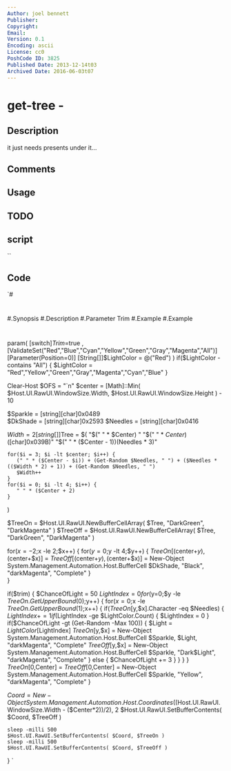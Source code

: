 ```yaml
---
Author: joel bennett
Publisher: 
Copyright: 
Email: 
Version: 0.1
Encoding: ascii
License: cc0
PoshCode ID: 3825
Published Date: 2013-12-14t03
Archived Date: 2016-06-03t07
---
```


# get-tree - 

## Description

it just needs presents under it…

## Comments



## Usage



## TODO



## script

``

## Code

`#
 #
 #.Synopsis
 #.Description
 #.Parameter Trim
 #.Example
 #.Example
 #
 param(
    [switch]$Trim=$true
 , 
    [ValidateSet("Red","Blue","Cyan","Yellow","Green","Gray","Magenta","All")]
    [Parameter(Position=0)]
    [String[]]$LightColor = @("Red")
 )
 if($LightColor -contains "All") {
    $LightColor = "Red","Yellow","Green","Gray","Magenta","Cyan","Blue"
 }
 
 Clear-Host
 $OFS = "`n"
 $center = [Math]::Min( $Host.UI.RawUI.WindowSize.Width, $Host.UI.RawUI.WindowSize.Height ) - 10
 
 $Sparkle = [string][char]0x0489  
 $DkShade = [string][char]0x2593
 $Needles  = [string][char]0x0416
 
 $Width = 2
 [string[]]$Tree = $(
    "$(" " * $Center) "
    "$(" " * $Center)$([char]0x039B)"
    "$(" " * ($Center - 1))$($Needles * 3)"
   
    for($i = 3; $i -lt $center; $i++) {
       (" " * ($Center - $i)) + (Get-Random $Needles, " ") + ($Needles * (($Width * 2) + 1)) + (Get-Random $Needles, " ")
       $Width++
    }
    for($i = 0; $i -lt 4; $i++) {
       " " * ($Center + 2)
    }
 ) 
 
 $TreeOn = $Host.UI.RawUI.NewBufferCellArray( $Tree, "DarkGreen", "DarkMagenta" )
 $TreeOff = $Host.UI.RawUI.NewBufferCellArray( $Tree, "DarkGreen", "DarkMagenta" )
 
 for($x=-2;$x -le 2;$x++) { 
    for($y=0;$y -lt 4;$y++) {
       $TreeOn[($center+$y),($center+$x)] = $TreeOff[($center+$y),($center+$x)] = 
          New-Object System.Management.Automation.Host.BufferCell $DkShade, "Black", "darkMagenta", "Complete"
    }  
 }
 
 if($trim) {
 $ChanceOfLight = 50
 $LightIndex = 0
 for($y=0;$y -le $TreeOn.GetUpperBound(0);$y++) {
    for($x=0;$x -le $TreeOn.GetUpperBound(1);$x++) {
       if($TreeOn[$y,$x].Character -eq $Needles) {
          $LightIndex += 1
          if($LightIndex -ge $LightColor.Count) {
             $LightIndex = 0
          }
          if($ChanceOfLight -gt (Get-Random -Max 100)) {
             $Light = $LightColor[$LightIndex]
             $TreeOn[$y,$x] = New-Object System.Management.Automation.Host.BufferCell $Sparkle, $Light, "darkMagenta", "Complete"
             $TreeOff[$y,$x] = New-Object System.Management.Automation.Host.BufferCell $Sparkle, "Dark$Light", "darkMagenta", "Complete"
          } else { 
             $ChanceOfLight += 3
          }
       }
    }
 }
 $TreeOn[0,$Center] = $TreeOff[0,$Center] = New-Object System.Management.Automation.Host.BufferCell $Sparkle, "Yellow", "darkMagenta", "Complete"
 }
 
 
 $Coord = New-Object System.Management.Automation.Host.Coordinates (($Host.UI.RawUI.WindowSize.Width - ($Center*2))/2), 2
 $Host.UI.RawUI.SetBufferContents( $Coord, $TreeOff )
 
    sleep -milli 500
    $Host.UI.RawUI.SetBufferContents( $Coord, $TreeOn )
    sleep -milli 500
    $Host.UI.RawUI.SetBufferContents( $Coord, $TreeOff )
 }
`

